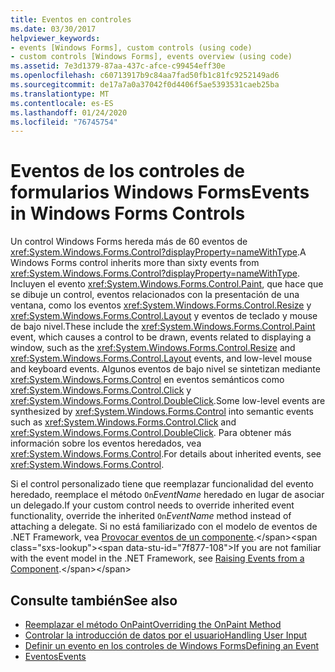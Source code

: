 ```yaml
---
title: Eventos en controles
ms.date: 03/30/2017
helpviewer_keywords:
- events [Windows Forms], custom controls (using code)
- custom controls [Windows Forms], events overview (using code)
ms.assetid: 7e3d1379-87aa-437c-afce-c99454eff30e
ms.openlocfilehash: c60713917b9c84aa7fad50fb1c81fc9252149ad6
ms.sourcegitcommit: de17a7a0a37042f0d4406f5ae5393531caeb25ba
ms.translationtype: MT
ms.contentlocale: es-ES
ms.lasthandoff: 01/24/2020
ms.locfileid: "76745754"
---
```

# <a name="events-in-windows-forms-controls"></a><span data-ttu-id="7f877-102">Eventos de los controles de formularios Windows Forms</span><span class="sxs-lookup"><span data-stu-id="7f877-102">Events in Windows Forms Controls</span></span>
<span data-ttu-id="7f877-103">Un control Windows Forms hereda más de 60 eventos de <xref:System.Windows.Forms.Control?displayProperty=nameWithType>.</span><span class="sxs-lookup"><span data-stu-id="7f877-103">A Windows Forms control inherits more than sixty events from <xref:System.Windows.Forms.Control?displayProperty=nameWithType>.</span></span> <span data-ttu-id="7f877-104">Incluyen el evento <xref:System.Windows.Forms.Control.Paint>, que hace que se dibuje un control, eventos relacionados con la presentación de una ventana, como los eventos <xref:System.Windows.Forms.Control.Resize> y <xref:System.Windows.Forms.Control.Layout> y eventos de teclado y mouse de bajo nivel.</span><span class="sxs-lookup"><span data-stu-id="7f877-104">These include the <xref:System.Windows.Forms.Control.Paint> event, which causes a control to be drawn, events related to displaying a window, such as the <xref:System.Windows.Forms.Control.Resize> and <xref:System.Windows.Forms.Control.Layout> events, and low-level mouse and keyboard events.</span></span> <span data-ttu-id="7f877-105">Algunos eventos de bajo nivel se sintetizan mediante <xref:System.Windows.Forms.Control> en eventos semánticos como <xref:System.Windows.Forms.Control.Click> y <xref:System.Windows.Forms.Control.DoubleClick>.</span><span class="sxs-lookup"><span data-stu-id="7f877-105">Some low-level events are synthesized by <xref:System.Windows.Forms.Control> into semantic events such as <xref:System.Windows.Forms.Control.Click> and <xref:System.Windows.Forms.Control.DoubleClick>.</span></span> <span data-ttu-id="7f877-106">Para obtener más información sobre los eventos heredados, vea <xref:System.Windows.Forms.Control>.</span><span class="sxs-lookup"><span data-stu-id="7f877-106">For details about inherited events, see <xref:System.Windows.Forms.Control>.</span></span>  
  
 <span data-ttu-id="7f877-107">Si el control personalizado tiene que reemplazar funcionalidad del evento heredado, reemplace el método `On`*EventName* heredado en lugar de asociar un delegado.</span><span class="sxs-lookup"><span data-stu-id="7f877-107">If your custom control needs to override inherited event functionality, override the inherited `On`*EventName* method instead of attaching a delegate.</span></span> <span data-ttu-id="7f877-108">Si no está familiarizado con el modelo de eventos de .NET Framework, vea [Provocar eventos de un componente](https://docs.microsoft.com/previous-versions/visualstudio/visual-studio-2013/sh2e3k5z(v=vs.120)).</span><span class="sxs-lookup"><span data-stu-id="7f877-108">If you are not familiar with the event model in the .NET Framework, see [Raising Events from a Component](https://docs.microsoft.com/previous-versions/visualstudio/visual-studio-2013/sh2e3k5z(v=vs.120)).</span></span>  
  
## <a name="see-also"></a><span data-ttu-id="7f877-109">Consulte también</span><span class="sxs-lookup"><span data-stu-id="7f877-109">See also</span></span>

- [<span data-ttu-id="7f877-110">Reemplazar el método OnPaint</span><span class="sxs-lookup"><span data-stu-id="7f877-110">Overriding the OnPaint Method</span></span>](overriding-the-onpaint-method.md)
- [<span data-ttu-id="7f877-111">Controlar la introducción de datos por el usuario</span><span class="sxs-lookup"><span data-stu-id="7f877-111">Handling User Input</span></span>](handling-user-input.md)
- [<span data-ttu-id="7f877-112">Definir un evento en los controles de Windows Forms</span><span class="sxs-lookup"><span data-stu-id="7f877-112">Defining an Event</span></span>](defining-an-event-in-windows-forms-controls.md)
- [<span data-ttu-id="7f877-113">Eventos</span><span class="sxs-lookup"><span data-stu-id="7f877-113">Events</span></span>](../../../standard/events/index.md)
